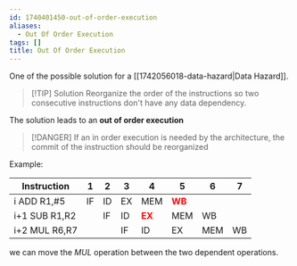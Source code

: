 ```yaml
---
id: 1740401450-out-of-order-execution
aliases:
  - Out Of Order Execution
tags: []
title: Out Of Order Execution
---
```


One of the possible solution for a [[1742056018-data-hazard|Data Hazard]].

> [!TIP] Solution
> Reorganize the order of the instructions so two consecutive instructions don't have any data 
> dependency.

The solution leads to an **out of order execution**

> [!DANGER] 
> If an in order execution is needed by the architecture, the commit of the instruction should be reorganized 

Example:

| Instruction       | 1   | 2   | 3   | 4   | 5   | 6   | 7   |
|--------------------|-----|-----|-----|-----|-----|-----|-----|
| i ADD R1,#5        | IF  | ID  | EX  | MEM | <span style="color:red">**WB**</span>  |     |     |     
| i+1 SUB R1,R2      |     | IF  | ID  | <span style="color:red">**EX**</span>  | MEM | WB  |     |     
| i+2 MUL R6,R7      |     |     | IF  | ID  | EX  | MEM | WB  |     

we can move the $MUL$ operation between the two dependent operations. 
